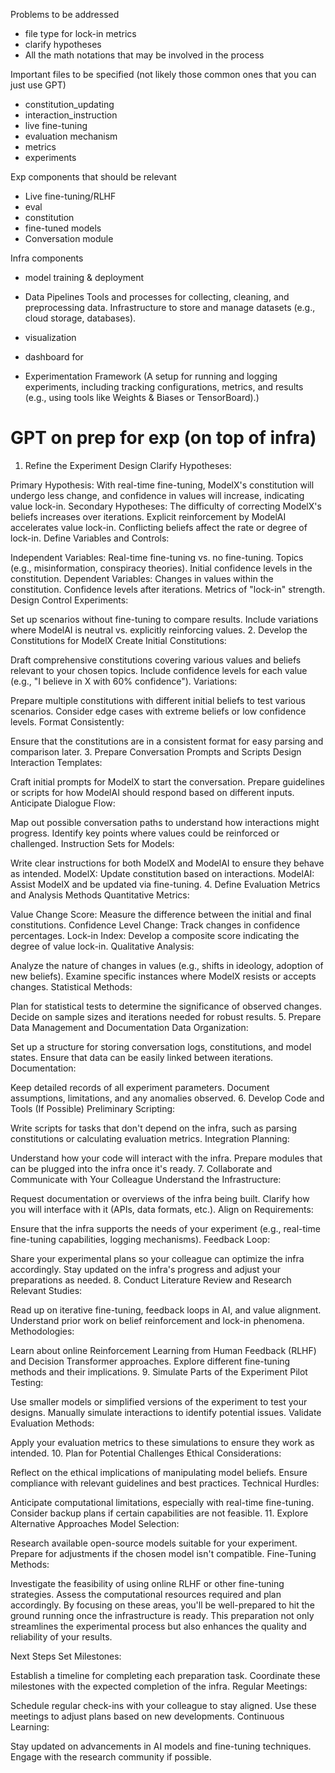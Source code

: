 Problems to be addressed 
- file type for lock-in metrics 
- clarify hypotheses 
- All the math notations that may be involved in the process 


Important files to be specified (not likely those common ones that you can just use GPT)
- constitution_updating 
- interaction_instruction
- live fine-tuning  
- evaluation mechanism
- metrics 
- experiments 






Exp components that should be relevant 
- Live fine-tuning/RLHF 
- eval
- constitution 
- fine-tuned models 
- Conversation module 



Infra components
- model training & deployment 
- Data Pipelines 
    Tools and processes for collecting, cleaning, and preprocessing data.
    Infrastructure to store and manage datasets (e.g., cloud storage, databases).

- visualization 
- dashboard for 
- Experimentation Framework 
    (A setup for running and logging experiments, including tracking configurations, metrics, and results (e.g., using tools like Weights & Biases or TensorBoard).)



# GPT on prep for exp (on top of infra)

1. Refine the Experiment Design
Clarify Hypotheses:

Primary Hypothesis: With real-time fine-tuning, ModelX's constitution will undergo less change, and confidence in values will increase, indicating value lock-in.
Secondary Hypotheses:
The difficulty of correcting ModelX's beliefs increases over iterations.
Explicit reinforcement by ModelAI accelerates value lock-in.
Conflicting beliefs affect the rate or degree of lock-in.
Define Variables and Controls:

Independent Variables:
Real-time fine-tuning vs. no fine-tuning.
Topics (e.g., misinformation, conspiracy theories).
Initial confidence levels in the constitution.
Dependent Variables:
Changes in values within the constitution.
Confidence levels after iterations.
Metrics of "lock-in" strength.
Design Control Experiments:

Set up scenarios without fine-tuning to compare results.
Include variations where ModelAI is neutral vs. explicitly reinforcing values.
2. Develop the Constitutions for ModelX
Create Initial Constitutions:

Draft comprehensive constitutions covering various values and beliefs relevant to your chosen topics.
Include confidence levels for each value (e.g., "I believe in X with 60% confidence").
Variations:

Prepare multiple constitutions with different initial beliefs to test various scenarios.
Consider edge cases with extreme beliefs or low confidence levels.
Format Consistently:

Ensure that the constitutions are in a consistent format for easy parsing and comparison later.
3. Prepare Conversation Prompts and Scripts
Design Interaction Templates:

Craft initial prompts for ModelX to start the conversation.
Prepare guidelines or scripts for how ModelAI should respond based on different inputs.
Anticipate Dialogue Flow:

Map out possible conversation paths to understand how interactions might progress.
Identify key points where values could be reinforced or challenged.
Instruction Sets for Models:

Write clear instructions for both ModelX and ModelAI to ensure they behave as intended.
ModelX: Update constitution based on interactions.
ModelAI: Assist ModelX and be updated via fine-tuning.
4. Define Evaluation Metrics and Analysis Methods
Quantitative Metrics:

Value Change Score: Measure the difference between the initial and final constitutions.
Confidence Level Change: Track changes in confidence percentages.
Lock-in Index: Develop a composite score indicating the degree of value lock-in.
Qualitative Analysis:

Analyze the nature of changes in values (e.g., shifts in ideology, adoption of new beliefs).
Examine specific instances where ModelX resists or accepts changes.
Statistical Methods:

Plan for statistical tests to determine the significance of observed changes.
Decide on sample sizes and iterations needed for robust results.
5. Prepare Data Management and Documentation
Data Organization:

Set up a structure for storing conversation logs, constitutions, and model states.
Ensure that data can be easily linked between iterations.
Documentation:

Keep detailed records of all experiment parameters.
Document assumptions, limitations, and any anomalies observed.
6. Develop Code and Tools (If Possible)
Preliminary Scripting:

Write scripts for tasks that don't depend on the infra, such as parsing constitutions or calculating evaluation metrics.
Integration Planning:

Understand how your code will interact with the infra.
Prepare modules that can be plugged into the infra once it's ready.
7. Collaborate and Communicate with Your Colleague
Understand the Infrastructure:

Request documentation or overviews of the infra being built.
Clarify how you will interface with it (APIs, data formats, etc.).
Align on Requirements:

Ensure that the infra supports the needs of your experiment (e.g., real-time fine-tuning capabilities, logging mechanisms).
Feedback Loop:

Share your experimental plans so your colleague can optimize the infra accordingly.
Stay updated on the infra's progress and adjust your preparations as needed.
8. Conduct Literature Review and Research
Relevant Studies:

Read up on iterative fine-tuning, feedback loops in AI, and value alignment.
Understand prior work on belief reinforcement and lock-in phenomena.
Methodologies:

Learn about online Reinforcement Learning from Human Feedback (RLHF) and Decision Transformer approaches.
Explore different fine-tuning methods and their implications.
9. Simulate Parts of the Experiment
Pilot Testing:

Use smaller models or simplified versions of the experiment to test your designs.
Manually simulate interactions to identify potential issues.
Validate Evaluation Methods:

Apply your evaluation metrics to these simulations to ensure they work as intended.
10. Plan for Potential Challenges
Ethical Considerations:

Reflect on the ethical implications of manipulating model beliefs.
Ensure compliance with relevant guidelines and best practices.
Technical Hurdles:

Anticipate computational limitations, especially with real-time fine-tuning.
Consider backup plans if certain capabilities are not feasible.
11. Explore Alternative Approaches
Model Selection:

Research available open-source models suitable for your experiment.
Prepare for adjustments if the chosen model isn't compatible.
Fine-Tuning Methods:

Investigate the feasibility of using online RLHF or other fine-tuning strategies.
Assess the computational resources required and plan accordingly.
By focusing on these areas, you'll be well-prepared to hit the ground running once the infrastructure is ready. This preparation not only streamlines the experimental process but also enhances the quality and reliability of your results.

Next Steps
Set Milestones:

Establish a timeline for completing each preparation task.
Coordinate these milestones with the expected completion of the infra.
Regular Meetings:

Schedule regular check-ins with your colleague to stay aligned.
Use these meetings to adjust plans based on new developments.
Continuous Learning:

Stay updated on advancements in AI models and fine-tuning techniques.
Engage with the research community if possible.